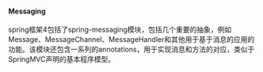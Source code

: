 #### Messaging

spring框架4包括了spring-messaging模块，包括几个重要的抽象，例如Message、MessageChannel、MessageHandler和其他用于基于消息的应用的功能。该模块还包含一系列的annotations，用于实现消息和方法的对应，类似于SpringMVC声明的基本程序模型。

